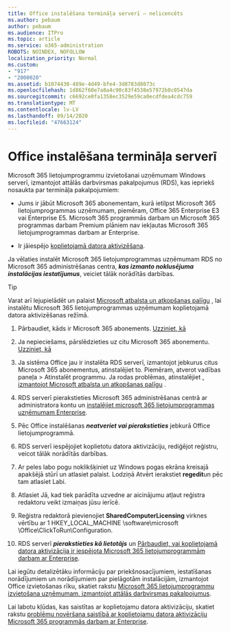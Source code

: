 ```yaml
---
title: Office instalēšana termināļa serverī — nelicencēts
ms.author: pebaum
author: pebaum
ms.audience: ITPro
ms.topic: article
ms.service: o365-administration
ROBOTS: NOINDEX, NOFOLLOW
localization_priority: Normal
ms.custom:
- "917"
- "2000020"
ms.assetid: b1074430-489e-4d49-bfe4-3d8783d8073c
ms.openlocfilehash: 1d862f60e7a8a4c90c83f4538e57972b0c0547da
ms.sourcegitcommit: c6692ce0fa1358ec3529e59ca0ecdfdea4cdc759
ms.translationtype: MT
ms.contentlocale: lv-LV
ms.lasthandoff: 09/14/2020
ms.locfileid: "47663124"
---
```

# <a name="installing-office-on-a-terminal-server"></a>Office instalēšana termināļa serverī

Microsoft 365 lietojumprogrammu izvietošanai uzņēmumam Windows serverī, izmantojot attālās darbvirsmas pakalpojumus (RDS), kas iepriekš nosaukta par termināļa pakalpojumiem:
  
- Jums ir jābūt Microsoft 365 abonementam, kurā ietilpst Microsoft 365 lietojumprogrammas uzņēmumam, piemēram, Office 365 Enterprise E3 vai Enterprise E5. Microsoft 365 programmās darbam un Microsoft 365 programmas darbam Premium plāniem nav iekļautas Microsoft 365 lietojumprogrammas darbam ar Enterprise.

- Ir jāiespējo [koplietojamā datora aktivizēšana](https://docs.microsoft.com/DeployOffice/overview-shared-computer-activation).

Ja vēlaties instalēt Microsoft 365 lietojumprogrammas uzņēmumam RDS no Microsoft 365 administrēšanas centra, ***kas izmanto noklusējuma instalācijas iestatījumus***, veiciet tālāk norādītās darbības.

> [!TIP]
> Varat arī lejupielādēt un palaist [Microsoft atbalsta un atkopšanas palīgu](https://aka.ms/SaRA_OfficeSCA_M365Portal) , lai instalētu Microsoft 365 lietojumprogrammas uzņēmumam koplietojamā datora aktivizēšanas režīmā.
  
1. Pārbaudiet, kāds ir Microsoft 365 abonements. [Uzziniet, kā](https://docs.microsoft.com/microsoft-365/admin/admin-overview/what-subscription-do-i-have)

2. Ja nepieciešams, pārslēdzieties uz citu Microsoft 365 abonementu. [Uzziniet, kā](https://docs.microsoft.com/microsoft-365/commerce/subscriptions/switch-to-a-different-plan)

3. Ja sistēma Office jau ir instalēta RDS serverī, izmantojot jebkurus citus Microsoft 365 abonementus, atinstalējiet to. Piemēram, atverot vadības paneļa \> Atinstalēt programmu. Ja rodas problēmas, atinstalējiet [, izmantojot Microsoft atbalsta un atkopšanas palīgu](https://aka.ms/SARA-OfficeUninstall-Alchemy) .

4. RDS serverī pierakstieties Microsoft 365 administrēšanas centrā ar administratora kontu un [instalējiet microsoft 365 lietojumprogrammas uzņēmumam Enterprise](https://portal.office.com/OLS/MySoftware.aspx).

5. Pēc Office instalēšanas ***neatveriet vai pierakstieties*** jebkurā Office lietojumprogrammā.

6. RDS serverī iespējojiet koplietotu datora aktivizāciju, rediģējot reģistru, veicot tālāk norādītās darbības.

1. Ar peles labo pogu noklikšķiniet uz Windows pogas ekrāna kreisajā apakšējā stūrī un atlasiet palaist. Lodziņā Atvērt ierakstiet **regedit**un pēc tam atlasiet Labi.

2. Atlasiet Jā, kad tiek parādīta uzvedne ar aicinājumu atļaut reģistra redaktoru veikt izmaiņas jūsu ierīcē.

3. Reģistra redaktorā pievienojiet **SharedComputerLicensing** virknes vērtību ar 1 HKEY_LOCAL_MACHINE \software\microsoft \Office\ClickToRun\Configuration.

7. RDS serverī ***pierakstieties kā lietotājs*** un [Pārbaudiet, vai koplietojamā datora aktivizācija ir iespējota Microsoft 365 lietojumprogrammām darbam ar Enterprise](https://docs.microsoft.com/DeployOffice/troubleshoot-shared-computer-activation#verify-that-activation-for-microsoft-365-apps-succeeded).

Lai iegūtu detalizētāku informāciju par priekšnosacījumiem, iestatīšanas norādījumiem un norādījumiem par pielāgotām instalācijām, izmantojot Office izvietošanas rīku, skatiet rakstu [Microsoft 365 lietojumprogrammu izvietošana uzņēmumam, izmantojot attālās darbvirsmas pakalpojumus](https://docs.microsoft.com/DeployOffice/deploy-microsoft-365-apps-remote-desktop-services).
  
Lai labotu kļūdas, kas saistītas ar koplietojamu datora aktivizāciju, skatiet rakstu [problēmu novēršana saistībā ar koplietojamu datora aktivizāciju Microsoft 365 programmās darbam ar Enterprise](https://docs.microsoft.com/DeployOffice/troubleshoot-shared-computer-activation).
  